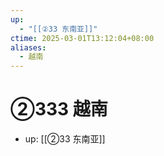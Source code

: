 ```yaml
---
up:
  - "[[②33 东南亚]]"
ctime: 2025-03-01T13:12:04+08:00
aliases:
  - 越南
---
```


# ②333 越南

- up: [[②33 东南亚]]
